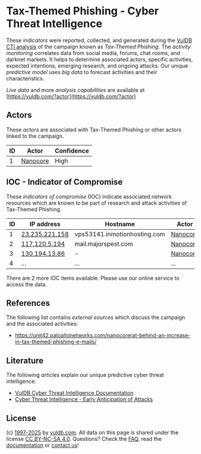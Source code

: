# Tax-Themed Phishing - Cyber Threat Intelligence

These _indicators_ were reported, collected, and generated during the [VulDB CTI analysis](https://vuldb.com/?kb.cti) of the campaign known as _Tax-Themed Phishing_. The _activity monitoring_ correlates data from social media, forums, chat rooms, and darknet markets. It helps to determine associated actors, specific activities, expected intentions, emerging research, and ongoing attacks. Our unique _predictive model_ uses _big data_ to forecast activities and their characteristics.

_Live data_ and more _analysis capabilities_ are available at [https://vuldb.com/?actor](https://vuldb.com/?actor)

## Actors

These _actors_ are associated with Tax-Themed Phishing or other actors linked to the campaign.

ID | Actor | Confidence
-- | ----- | ----------
1 | [Nanocore](https://vuldb.com/?actor.nanocore) | High

## IOC - Indicator of Compromise

These _indicators of compromise_ (IOC) indicate associated network resources which are known to be part of research and attack activities of Tax-Themed Phishing.

ID | IP address | Hostname | Actor | Confidence
-- | ---------- | -------- | ----- | ----------
1 | [23.235.221.158](https://vuldb.com/?ip.23.235.221.158) | vps53141.inmotionhosting.com | [Nanocore](https://vuldb.com/?actor.nanocore) | High
2 | [117.120.5.194](https://vuldb.com/?ip.117.120.5.194) | mail.majorspest.com | [Nanocore](https://vuldb.com/?actor.nanocore) | High
3 | [130.194.13.86](https://vuldb.com/?ip.130.194.13.86) | - | [Nanocore](https://vuldb.com/?actor.nanocore) | High
4 | ... | ... | ... | ...

There are 2 more IOC items available. Please use our online service to access the data.

## References

The following list contains _external sources_ which discuss the campaign and the associated activities:

* https://unit42.paloaltonetworks.com/nanocorerat-behind-an-increase-in-tax-themed-phishing-e-mails/

## Literature

The following _articles_ explain our unique predictive cyber threat intelligence:

* [VulDB Cyber Threat Intelligence Documentation](https://vuldb.com/?kb.cti)
* [Cyber Threat Intelligence - Early Anticipation of Attacks](https://www.scip.ch/en/?labs.20201022)

## License

(c) [1997-2025](https://vuldb.com/?kb.changelog) by [vuldb.com](https://vuldb.com/?kb.about). All data on this page is shared under the license [CC BY-NC-SA 4.0](https://creativecommons.org/licenses/by-nc-sa/4.0/). Questions? Check the [FAQ](https://vuldb.com/?kb.faq), read the [documentation](https://vuldb.com/?kb) or [contact us](https://vuldb.com/?contact)!

